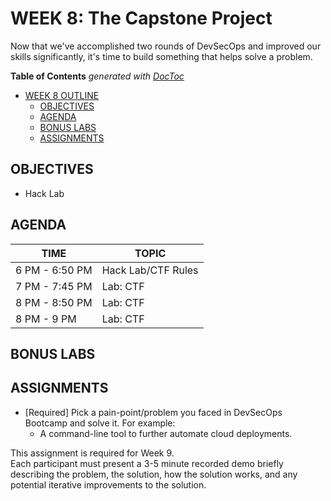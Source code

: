 # WEEK 8: The Capstone Project
Now that we've accomplished two rounds of DevSecOps and improved our skills significantly, it's time to build something that helps solve a problem.

<!-- START doctoc generated TOC please keep comment here to allow auto update -->
<!-- DON'T EDIT THIS SECTION, INSTEAD RE-RUN doctoc TO UPDATE -->
**Table of Contents**  *generated with [DocToc](https://github.com/thlorenz/doctoc)*

- [WEEK 8 OUTLINE](#week-8-outline)
  - [OBJECTIVES](#objectives)
  - [AGENDA](#agenda)
  - [BONUS LABS](#bonus-labs)
  - [ASSIGNMENTS](#assignments)

<!-- END doctoc generated TOC please keep comment here to allow auto update -->



## OBJECTIVES
- Hack Lab

## AGENDA
TIME | TOPIC
---|---
6 PM - 6:50 PM | Hack Lab/CTF Rules
7 PM - 7:45 PM | Lab: CTF
8 PM - 8:50 PM | Lab: CTF
8 PM - 9 PM | Lab: CTF


## BONUS LABS

## ASSIGNMENTS
- [Required] Pick a pain-point/problem you faced in DevSecOps Bootcamp and solve it. For example:
  - A command-line tool to further automate cloud deployments.

This assignment is required for Week 9.  
Each participant must present a 3-5 minute recorded demo briefly describing the problem, the solution, how the solution works, and any potential iterative improvements to the solution.
